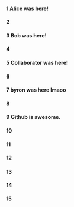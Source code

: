 #### 1 Alice was here!
#### 2
#### 3 Bob was here!
#### 4
#### 5 Collaborator was here!
#### 6
#### 7 byron was here lmaoo
#### 8
#### 9 Github is awesome.
#### 10
#### 11
#### 12
#### 13
#### 14
#### 15